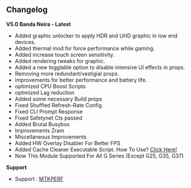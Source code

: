 ## Changelog
**V5.0 Banda Neira - Latest**
* Added graphic unlocker to apply HDR and UHD graphic in low end devices.
* Added thermal mod for force performance while gaming.
* Added increase touch screen sensitivity.
* Added rendering tweaks for graphic.
* Added a new togglable option to disable intensive UI effects in props.
* Removing more redundant/vestigial props.
* improvements for better performance and battery life.
* optimized CPU Boost Scripts
* optimized Lag reduction
* Added some necessary Build props
* Fixed Shuffled Refresh-Rate Config
* Fixed CLI Prompt Response
* Fixed Safetynet Cts passed
* Added Brutal Busybox
* Improvements Zram
* Miscellaneous Improvements
* Added HW Overlay Disabler For Better FPS
* Added Cache Cleaner Executable Script. How To Use? [Click Here!](https://telegra.ph/How-To-Use-Remove-Cache-Script-At-MTKPERF-Magisk-Module-10-23)
* Now This Module Supported For All G Series (Except G25, G35, G37)


**Support**
* Support : [MTKPERF](https://t.me/mtkperf)